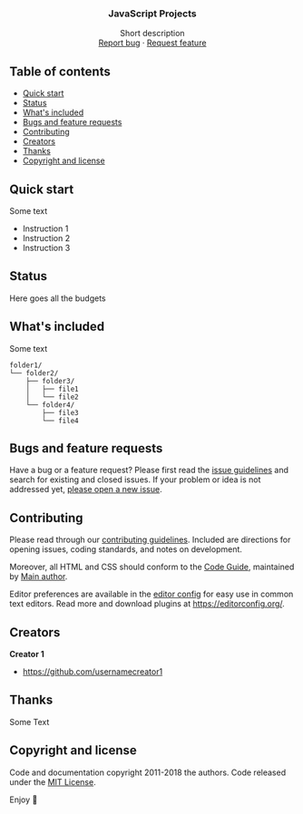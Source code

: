  <h3 align="center">JavaScript Projects</h3>

  <p align="center">
    Short description
    <br>
    <a href="https://github.com/SebastianLezama/ReactJS/issues/new?template=bug.md">Report bug</a>
    ·
    <a href="https://github.com/SebastianLezama/ReactJS/issues/new?template=feature.md&labels=feature">Request feature</a>
  </p>
</p>

## Table of contents

- [Quick start](#quick-start)
- [Status](#status)
- [What's included](#whats-included)
- [Bugs and feature requests](#bugs-and-feature-requests)
- [Contributing](#contributing)
- [Creators](#creators)
- [Thanks](#thanks)
- [Copyright and license](#copyright-and-license)

## Quick start

Some text

- Instruction 1
- Instruction 2
- Instruction 3

## Status

Here goes all the budgets

## What's included

Some text

```text
folder1/
└── folder2/
    ├── folder3/
    │   ├── file1
    │   └── file2
    └── folder4/
        ├── file3
        └── file4
```

## Bugs and feature requests

Have a bug or a feature request? Please first read the [issue guidelines](https://reponame/blob/master/CONTRIBUTING.md) and search for existing and closed issues. If your problem or idea is not addressed yet, [please open a new issue](https://reponame/issues/new).

## Contributing

Please read through our [contributing guidelines](https://reponame/blob/master/CONTRIBUTING.md). Included are directions for opening issues, coding standards, and notes on development.

Moreover, all HTML and CSS should conform to the [Code Guide](https://github.com/mdo/code-guide), maintained by [Main author](https://github.com/usernamemainauthor).

Editor preferences are available in the [editor config](https://reponame/blob/master/.editorconfig) for easy use in common text editors. Read more and download plugins at <https://editorconfig.org/>.

## Creators

**Creator 1**

- <https://github.com/usernamecreator1>

## Thanks

Some Text

## Copyright and license

Code and documentation copyright 2011-2018 the authors. Code released under the [MIT License](https://reponame/blob/master/LICENSE).

Enjoy :metal:
